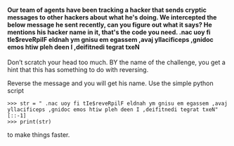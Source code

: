#### Our team of agents have been tracking a hacker that sends cryptic messages to other hackers about what he's doing. We intercepted the below message he sent recently, can you figure out what it says? He mentions his hacker name in it, that's the code you need. .nac uoy fi tIe$reveRpilF eldnah ym gnisu em egassem ,avaj yllacificeps ,gnidoc emos htiw pleh deen I ,deifitnedi tegrat txeN


Don’t scratch your head too much. BY the name of the challenge, you get a hint that this has something to do with reversing.

Reverse the message and you will get his name. Use the simple python script
```
>>> str = " .nac uoy fi tIe$reveRpilF eldnah ym gnisu em egassem ,avaj yllacificeps ,gnidoc emos htiw pleh deen I ,deifitnedi tegrat txeN"[::-1]  
>>> print(str)
```  
to make things faster.
